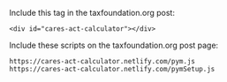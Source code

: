 Include this tag in the taxfoundation.org post:

`<div id="cares-act-calculator"></div>`

Include these scripts on the taxfoundation.org post page:

    https://cares-act-calculator.netlify.com/pym.js
    https://cares-act-calculator.netlify.com/pymSetup.js
